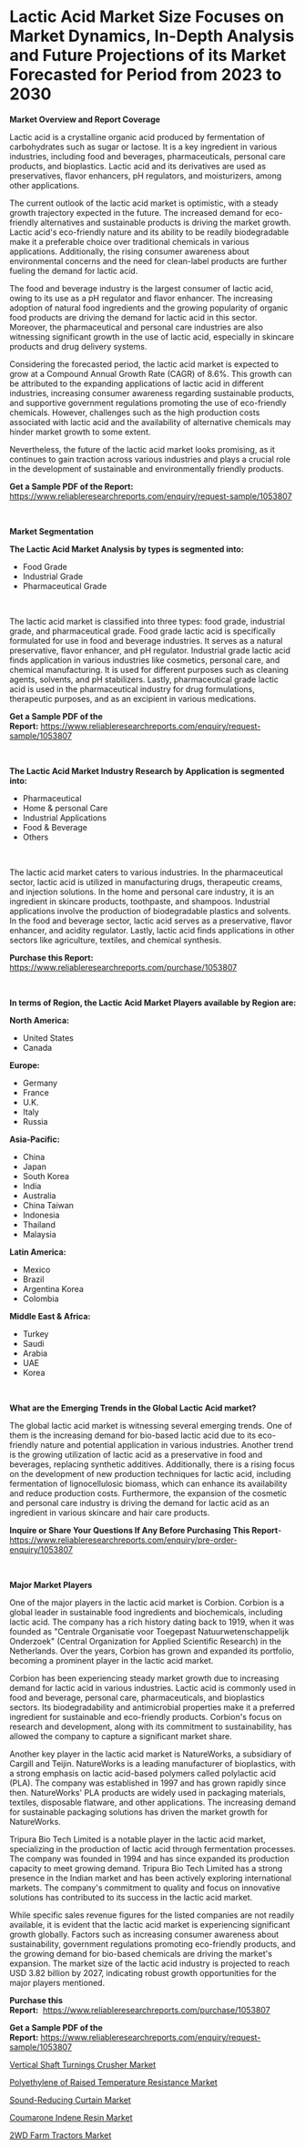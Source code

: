 <p><h1>Lactic Acid Market Size Focuses on Market Dynamics, In-Depth Analysis and Future Projections of its Market Forecasted for Period from 2023 to 2030</h1></p><p><strong>Market Overview and Report Coverage</strong></p>
<p><p>Lactic acid is a crystalline organic acid produced by fermentation of carbohydrates such as sugar or lactose. It is a key ingredient in various industries, including food and beverages, pharmaceuticals, personal care products, and bioplastics. Lactic acid and its derivatives are used as preservatives, flavor enhancers, pH regulators, and moisturizers, among other applications.</p><p>The current outlook of the lactic acid market is optimistic, with a steady growth trajectory expected in the future. The increased demand for eco-friendly alternatives and sustainable products is driving the market growth. Lactic acid's eco-friendly nature and its ability to be readily biodegradable make it a preferable choice over traditional chemicals in various applications. Additionally, the rising consumer awareness about environmental concerns and the need for clean-label products are further fueling the demand for lactic acid.</p><p>The food and beverage industry is the largest consumer of lactic acid, owing to its use as a pH regulator and flavor enhancer. The increasing adoption of natural food ingredients and the growing popularity of organic food products are driving the demand for lactic acid in this sector. Moreover, the pharmaceutical and personal care industries are also witnessing significant growth in the use of lactic acid, especially in skincare products and drug delivery systems.</p><p>Considering the forecasted period, the lactic acid market is expected to grow at a Compound Annual Growth Rate (CAGR) of 8.6%. This growth can be attributed to the expanding applications of lactic acid in different industries, increasing consumer awareness regarding sustainable products, and supportive government regulations promoting the use of eco-friendly chemicals. However, challenges such as the high production costs associated with lactic acid and the availability of alternative chemicals may hinder market growth to some extent.</p><p>Nevertheless, the future of the lactic acid market looks promising, as it continues to gain traction across various industries and plays a crucial role in the development of sustainable and environmentally friendly products.</p></p>
<p><strong>Get a Sample PDF of the Report:</strong> <a href="https://www.reliableresearchreports.com/enquiry/request-sample/1053807">https://www.reliableresearchreports.com/enquiry/request-sample/1053807</a></p>
<p>&nbsp;</p>
<p><strong>Market Segmentation</strong></p>
<p><strong>The Lactic Acid Market Analysis by types is segmented into:</strong></p>
<p><ul><li>Food Grade</li><li>Industrial Grade</li><li>Pharmaceutical Grade</li></ul></p>
<p>&nbsp;</p>
<p><p>The lactic acid market is classified into three types: food grade, industrial grade, and pharmaceutical grade. Food grade lactic acid is specifically formulated for use in food and beverage industries. It serves as a natural preservative, flavor enhancer, and pH regulator. Industrial grade lactic acid finds application in various industries like cosmetics, personal care, and chemical manufacturing. It is used for different purposes such as cleaning agents, solvents, and pH stabilizers. Lastly, pharmaceutical grade lactic acid is used in the pharmaceutical industry for drug formulations, therapeutic purposes, and as an excipient in various medications.</p></p>
<p><strong>Get a Sample PDF of the Report:</strong>&nbsp;<a href="https://www.reliableresearchreports.com/enquiry/request-sample/1053807">https://www.reliableresearchreports.com/enquiry/request-sample/1053807</a></p>
<p>&nbsp;</p>
<p><strong>The Lactic Acid Market Industry Research by Application is segmented into:</strong></p>
<p><ul><li>Pharmaceutical</li><li>Home & personal Care</li><li>Industrial Applications</li><li>Food & Beverage</li><li>Others</li></ul></p>
<p>&nbsp;</p>
<p><p>The lactic acid market caters to various industries. In the pharmaceutical sector, lactic acid is utilized in manufacturing drugs, therapeutic creams, and injection solutions. In the home and personal care industry, it is an ingredient in skincare products, toothpaste, and shampoos. Industrial applications involve the production of biodegradable plastics and solvents. In the food and beverage sector, lactic acid serves as a preservative, flavor enhancer, and acidity regulator. Lastly, lactic acid finds applications in other sectors like agriculture, textiles, and chemical synthesis.</p></p>
<p><strong>Purchase this Report:</strong>&nbsp; <a href="https://www.reliableresearchreports.com/purchase/1053807">https://www.reliableresearchreports.com/purchase/1053807</a></p>
<p>&nbsp;</p>
<p><strong>In terms of Region, the Lactic Acid Market Players available by Region are:</strong></p>
<p>
    <p> <strong> North America: </strong>
        <ul>
            <li>United States</li>
            <li>Canada</li>
        </ul>
        </p> 
    <p> <strong> Europe: </strong>
        <ul>
            <li>Germany</li>
            <li>France</li>
            <li>U.K.</li>
            <li>Italy</li>
            <li>Russia</li>
        </ul>
        </p> 
    <p> <strong> Asia-Pacific: </strong>
        <ul>
            <li>China</li>
            <li>Japan</li>
            <li>South Korea</li>
            <li>India</li>
            <li>Australia</li>
            <li>China Taiwan</li>
            <li>Indonesia</li>
            <li>Thailand</li>
            <li>Malaysia</li>
        </ul>
        </p> 
    <p> <strong> Latin America: </strong>
        <ul>
            <li>Mexico</li>
            <li>Brazil</li>
            <li>Argentina Korea</li>
            <li>Colombia</li>
        </ul>
        </p> 
    <p> <strong> Middle East & Africa: </strong>
        <ul>
            <li>Turkey</li>
            <li>Saudi</li>
            <li>Arabia</li>
            <li>UAE</li>
            <li>Korea</li>
        </ul>
    </p>
    </p>
<p>&nbsp;</p>
<p><strong>What are the Emerging Trends in the Global Lactic Acid market?</strong></p>
<p><p>The global lactic acid market is witnessing several emerging trends. One of them is the increasing demand for bio-based lactic acid due to its eco-friendly nature and potential application in various industries. Another trend is the growing utilization of lactic acid as a preservative in food and beverages, replacing synthetic additives. Additionally, there is a rising focus on the development of new production techniques for lactic acid, including fermentation of lignocellulosic biomass, which can enhance its availability and reduce production costs. Furthermore, the expansion of the cosmetic and personal care industry is driving the demand for lactic acid as an ingredient in various skincare and hair care products.</p></p>
<p><strong>Inquire or Share Your Questions If Any Before Purchasing This Report</strong>- <a href="https://www.reliableresearchreports.com/enquiry/pre-order-enquiry/1053807">https://www.reliableresearchreports.com/enquiry/pre-order-enquiry/1053807</a></p>
<p>&nbsp;</p>
<p><strong>Major Market Players</strong></p>
<p><p>One of the major players in the lactic acid market is Corbion. Corbion is a global leader in sustainable food ingredients and biochemicals, including lactic acid. The company has a rich history dating back to 1919, when it was founded as "Centrale Organisatie voor Toegepast Natuurwetenschappelijk Onderzoek" (Central Organization for Applied Scientific Research) in the Netherlands. Over the years, Corbion has grown and expanded its portfolio, becoming a prominent player in the lactic acid market.</p><p>Corbion has been experiencing steady market growth due to increasing demand for lactic acid in various industries. Lactic acid is commonly used in food and beverage, personal care, pharmaceuticals, and bioplastics sectors. Its biodegradability and antimicrobial properties make it a preferred ingredient for sustainable and eco-friendly products. Corbion's focus on research and development, along with its commitment to sustainability, has allowed the company to capture a significant market share.</p><p>Another key player in the lactic acid market is NatureWorks, a subsidiary of Cargill and Teijin. NatureWorks is a leading manufacturer of bioplastics, with a strong emphasis on lactic acid-based polymers called polylactic acid (PLA). The company was established in 1997 and has grown rapidly since then. NatureWorks' PLA products are widely used in packaging materials, textiles, disposable flatware, and other applications. The increasing demand for sustainable packaging solutions has driven the market growth for NatureWorks.</p><p>Tripura Bio Tech Limited is a notable player in the lactic acid market, specializing in the production of lactic acid through fermentation processes. The company was founded in 1994 and has since expanded its production capacity to meet growing demand. Tripura Bio Tech Limited has a strong presence in the Indian market and has been actively exploring international markets. The company's commitment to quality and focus on innovative solutions has contributed to its success in the lactic acid market.</p><p>While specific sales revenue figures for the listed companies are not readily available, it is evident that the lactic acid market is experiencing significant growth globally. Factors such as increasing consumer awareness about sustainability, government regulations promoting eco-friendly products, and the growing demand for bio-based chemicals are driving the market's expansion. The market size of the lactic acid industry is projected to reach USD 3.82 billion by 2027, indicating robust growth opportunities for the major players mentioned.</p></p>
<p><strong>Purchase this Report:</strong>&nbsp;&nbsp;<a href="https://www.reliableresearchreports.com/purchase/1053807">https://www.reliableresearchreports.com/purchase/1053807</a></p>
<p></p>
<p><strong>Get a Sample PDF of the Report:</strong>&nbsp;<a href="https://www.reliableresearchreports.com/enquiry/request-sample/1053807">https://www.reliableresearchreports.com/enquiry/request-sample/1053807</a></p>
<p><p><a href="https://medium.com/@serenaframi/vertical-shaft-turnings-crusher-market-furnishes-information-on-market-share-market-trends-and-29ebcf12c9e9">Vertical Shaft Turnings Crusher Market</a></p><p><a href="https://github.com/Chiragrp25/Market-Research-Report-List-1/blob/main/polyethylene-of-raised-temperature-resistance-market.md">Polyethylene of Raised Temperature Resistance Market</a></p><p><a href="https://medium.com/@loretadervishi2013/sound-reducing-curtain-market-size-reveals-the-best-marketing-channels-in-global-industry-c82b00122a3e">Sound-Reducing Curtain Market</a></p><p><a href="https://github.com/santosh758595/Market-Research-Report-List-1/blob/main/coumarone-indene-resin-market.md">Coumarone Indene Resin Market</a></p><p><a href="https://medium.com/@tiannathiel2023/2wd-farm-tractors-market-size-reveals-the-best-marketing-channels-in-global-industry-cd7d94f274c9">2WD Farm Tractors Market</a></p></p>